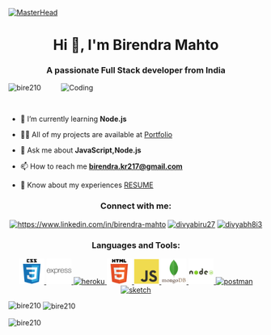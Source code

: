 
[![MasterHead](https://hub.packtpub.com/wp-content/uploads/2018/03/Cover-Image.png)](https://bire210.github.io/)
<h1 align="center">Hi 👋, I'm Birendra Mahto</h1>
<h3 align="center">A passionate Full Stack developer from India</h3>
<img align="right" alt="Coding" width="400" src="https://www.lambdatest.com/resources/images/news24.gif">

<p align="left"> <img src="https://komarev.com/ghpvc/?username=bire210&label=Profile%20views&color=0e75b6&style=flat" alt="bire210" /> </p>

<p align="left"> <a href="https://twitter.com/" target="blank"><img src="https://img.shields.io/twitter/follow/?logo=twitter&style=for-the-badge" alt="" /></a> </p>

- 🌱 I’m currently learning **Node.js**

- 👨‍💻 All of my projects are available at [Portfolio](https://bire210.github.io/)

- 💬 Ask me about **JavaScript,Node.js**

- 📫 How to reach me **birendra.kr217@gmail.com**

- 📄 Know about my experiences [RESUME](https://drive.google.com/file/d/1xSSv6tD6EUGYmk7Z9SHRhGV_Unx5Hcj-/view?usp=sharing)

<h3 align="center">Connect with me:</h3>
<p align="center">
<a href="https://linkedin.com/in/birendra-mahto" target="blank"><img align="center" src="https://raw.githubusercontent.com/rahuldkjain/github-profile-readme-generator/master/src/images/icons/Social/linked-in-alt.svg" alt="https://www.linkedin.com/in/birendra-mahto" height="40" width="50" /></a>
<a href="https://www.leetcode.com/divyabiru27" target="blank"><img align="center" src="https://raw.githubusercontent.com/rahuldkjain/github-profile-readme-generator/master/src/images/icons/Social/leet-code.svg" alt="divyabiru27" height="40" width="50" /></a>
<a href="https://auth.geeksforgeeks.org/user/divyabh8i3" target="blank"><img align="center" src="https://raw.githubusercontent.com/rahuldkjain/github-profile-readme-generator/master/src/images/icons/Social/geeks-for-geeks.svg" alt="divyabh8i3" height="40" width="50" /></a>
</p>

<h3 align="center">Languages and Tools:</h3>
<p align="center"> <a href="https://www.w3schools.com/css/" target="_blank" rel="noreferrer"> <img src="https://raw.githubusercontent.com/devicons/devicon/master/icons/css3/css3-original-wordmark.svg" alt="css3" width="50" height="50"/> </a> <a href="https://expressjs.com" target="_blank" rel="noreferrer"> <img src="https://raw.githubusercontent.com/devicons/devicon/master/icons/express/express-original-wordmark.svg" alt="express" width="50" height="50"/> </a> <a href="https://heroku.com" target="_blank" rel="noreferrer"> <img src="https://www.vectorlogo.zone/logos/heroku/heroku-icon.svg" alt="heroku" width="50" height="50"/> </a> <a href="https://www.w3.org/html/" target="_blank" rel="noreferrer"> <img src="https://raw.githubusercontent.com/devicons/devicon/master/icons/html5/html5-original-wordmark.svg" alt="html5" width="50" height="50"/> </a> <a href="https://developer.mozilla.org/en-US/docs/Web/JavaScript" target="_blank" rel="noreferrer"> <img src="https://raw.githubusercontent.com/devicons/devicon/master/icons/javascript/javascript-original.svg" alt="javascript" width="50" height="50"/> </a> <a href="https://www.mongodb.com/" target="_blank" rel="noreferrer"> <img src="https://raw.githubusercontent.com/devicons/devicon/master/icons/mongodb/mongodb-original-wordmark.svg" alt="mongodb" width="50" height="50"/> </a> <a href="https://nodejs.org" target="_blank" rel="noreferrer"> <img src="https://raw.githubusercontent.com/devicons/devicon/master/icons/nodejs/nodejs-original-wordmark.svg" alt="nodejs" width="50" height="50"/> </a> <a href="https://postman.com" target="_blank" rel="noreferrer"> <img src="https://www.vectorlogo.zone/logos/getpostman/getpostman-icon.svg" alt="postman" width="50" height="50"/> </a> <a href="https://www.sketch.com/" target="_blank" rel="noreferrer"> <img src="https://www.vectorlogo.zone/logos/sketchapp/sketchapp-icon.svg" alt="sketch" width="50" height="50"/> </a> </p>

<p><img align="left" src="https://github-readme-stats.vercel.app/api/top-langs?username=bire210&show_icons=true&locale=en&layout=compact" alt="bire210" /></p>

<p>&nbsp;<img align="center" src="https://github-readme-stats.vercel.app/api?username=bire210&show_icons=true&locale=en" alt="bire210" /></p>

<p><img align="center" src="https://github-readme-streak-stats.herokuapp.com/?user=bire210&" alt="bire210" /></p>

